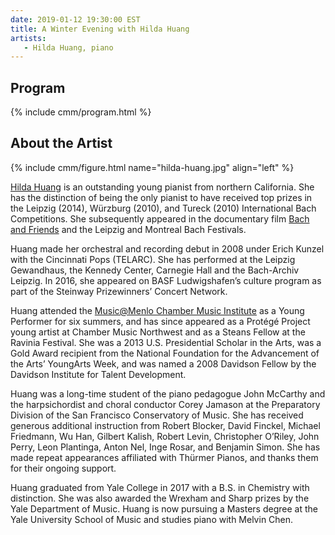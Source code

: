 ```yaml
---
date: 2019-01-12 19:30:00 EST
title: A Winter Evening with Hilda Huang
artists: 
   - Hilda Huang, piano
---
```


## Program

{% include cmm/program.html %}

## About the Artist

{% include cmm/figure.html name="hilda-huang.jpg" align="left" %}

[Hilda Huang](http://www.hildahuang.com) is an outstanding young pianist from northern
California. She has the distinction of being the only pianist to have received top prizes in
the Leipzig (2014), Würzburg (2010), and Tureck (2010) International Bach Competitions. She
subsequently appeared in the documentary film [Bach and
Friends](https://youtu.be/R-jGU1HLCro) and the Leipzig and Montreal Bach Festivals.

Huang made her orchestral and recording debut in 2008 under Erich Kunzel with the Cincinnati
Pops (TELARC). She has performed at the Leipzig Gewandhaus, the Kennedy Center, Carnegie
Hall and the Bach-Archiv Leipzig. In 2016, she appeared on BASF Ludwigshafen’s culture
program as part of the Steinway Prizewinners’ Concert Network.

Huang attended the [Music@Menlo Chamber Music
Institute](https://musicatmenlo.org/institute/chamber-music-institute) as a Young Performer
for six summers, and has since appeared as a Protégé Project young artist at Chamber Music
Northwest and as a Steans Fellow at the Ravinia Festival. She was a 2013 U.S. Presidential
Scholar in the Arts, was a Gold Award recipient from the National Foundation for the
Advancement of the Arts’ YoungArts Week, and was named a 2008 Davidson Fellow by the
Davidson Institute for Talent Development.

Huang was a long-time student of the piano pedagogue John McCarthy and the harpsichordist
and choral conductor Corey Jamason at the Preparatory Division of the San Francisco
Conservatory of Music. She has received generous additional instruction from Robert Blocker,
David Finckel, Michael Friedmann, Wu Han, Gilbert Kalish, Robert Levin, Christopher O’Riley,
John Perry, Leon Plantinga, Anton Nel, Inge Rosar, and Benjamin Simon. She has made repeat
appearances affiliated with Thürmer Pianos, and thanks them for their ongoing support.

Huang graduated from Yale College in 2017 with a B.S. in Chemistry with distinction. She was
also awarded the Wrexham and Sharp prizes by the Yale Department of Music. Huang is now
pursuing a Masters degree at the Yale University School of Music and studies piano with
Melvin Chen.
